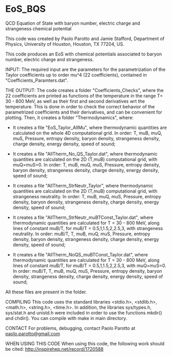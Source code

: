 # EoS_BQS
QCD Equation of State with baryon number, electric charge and strangeness chemical potential

This code was created by Paolo Parotto and Jamie Stafford, Department of Physics, University of Houston, Houston, TX 77204, US.

This code produces an EoS with chemical potentials associated to baryon number, electric charge and strangeness. 

INPUT:
The required input are the parameters for the parametrization of the Taylor coefficients up to order mu^4 (22 coefficients), contained in "Coefficients_Paramters.dat".

THE OUTPUT: 
The code creates a folder "Coefficients_Checks", where the 22 coefficients are printed as functions of the temperature in the range T= 30 - 800 MeV, as well as their first and second derivatives wrt the temperature. This is done in order to check the correct behavior of the parametrized coefficients and their derivatives, and can be convenient for plotting.
Then, it creates a folder "Thermodynamics", where:
- It creates a file "EoS_Taylor_AllMu", where thermodynamic quantities are calculated on the whole 4D computational grid. 
	In order: T, muB, muQ, muS, Pressure, entropy density, baryon density, strangeness density, charge density, energy density, speed of sound;
	
- It creates a file "AllTherm_No_QS_Taylor.dat", where thermodynamic quantities are calculated on the 2D (T,muB) computational grid, with muQ=muS=0. 
	In order: T, muB, muQ, muS, Pressure, entropy density, baryon density, strangeness density, charge density, energy density, speed of sound;
	
- It creates a file "AllTherm_StrNeutr_Taylor", where thermodynamic quantities are calculated on the 2D (T,muB) computational grid, with strangeness neutrality. 
	In order: T, muB, muQ, muS, Pressure, entropy density, baryon density, strangeness density, charge density, energy density, speed of sound;
	
- It creates a file "AllTherm_StrNeutr_muBTConst_Taylor.dat", where thermodynamic quantities are calculated for T = 30 - 800 MeV, along lines of constant muB/T, for muB/T = 0.5,1,1.5,2,2.5,3, with strangeness neutrality.
	In order: muB/T, T, muB, muQ, muS, Pressure, entropy density, baryon density, strangeness density, charge density, energy density, speed of sound;
	
- It creates a file "AllTherm_NoQS_muBTConst_Taylor.dat", where thermodynamic quantities are calculated for T = 30 - 800 MeV, along lines of constant muB/T, for muB/T = 0.5,1,1.5,2,2.5,3, with muQ=muS=0.
	In order: muB/T, T, muB, muQ, muS, Pressure, entropy density, baryon density, strangeness density, charge density, energy density, speed of sound;
	
All these files are present in the folder.

COMPILING This code uses the standard libraries <stdio.h>, <stdlib.h>, <math.h>, <string.h>, <time.h>. In addition, the libraries sys/types.h, sys/stat.h and unistd.h were included in order to use the functions mkdir() and chdir(). You can compile with make in main directory.

CONTACT For problems, debugging, contact Paolo Parotto at paolo.parotto@gmail.com

WHEN USING THIS CODE When using this code, the following work should be cited: http://inspirehep.net/record/1720588
